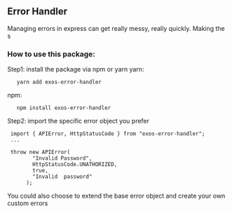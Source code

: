 ## Error Handler

Managing errors in express can get really messy, really quickly. Making the s

### How to use this package:
Step1: install the package via npm or yarn
yarn:

```
   yarn add exos-error-handler
```

npm:

```
   npm install exos-error-handler
```

Step2: import the specific error object you prefer

```
 import { APIError, HttpStatusCode } from "exos-error-handler";
 ...

 throw new APIError(
        "Invalid Password",
        HttpStatusCode.UNATHORIZED,
        true,
        "Invalid  password"
      );
```
You could also choose to extend the base error object and create your own custom errors